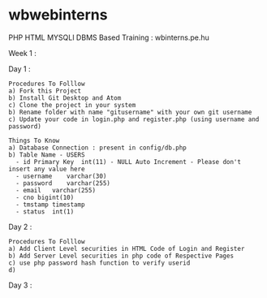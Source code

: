 # wbwebinterns

PHP HTML MYSQLI DBMS Based Training :  wbinterns.pe.hu

Week 1 :

  Day 1 :

    Procedures To Folllow
    a) Fork this Project
    b) Install Git Desktop and Atom
    c) Clone the project in your system
    b) Rename folder with name "gitusername" with your own git username
    c) Update your code in login.php and register.php (using username and password)

    Things To Know
    a) Database Connection : present in config/db.php
    b) Table Name - USERS
      -	id Primary Key	int(11) - NULL Auto Increment - Please don't insert any value here 
      - username	varchar(30)
      - password	varchar(255)
      - email	varchar(255)
      - cno	bigint(10)
      - tmstamp	timestamp
      - status	int(1)

  Day 2 :

    Procedures To Folllow
    a) Add Client Level securities in HTML Code of Login and Register
    b) Add Server Level securities in php code of Respective Pages
    c) use php password hash function to verify userid
    d)


  Day 3 :
